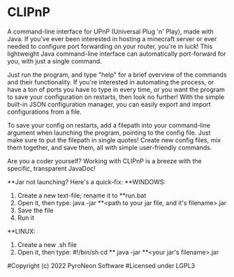 # CLIPnP

A command-line interface for UPnP (Universal Plug 'n' Play), made with Java. 
If you've ever been interested in hosting a minecraft server or ever needed to configure port forwarding on your router,
you're in luck! This lightweight Java command-line interface can automatically port-forward for you, with just a single command.

Just run the program, and type "help" for a brief overview of the commands and their functionality.
If you're interested in automating the process, or have a ton of ports you have to type in every time,
or you want the program to save your configuration on restarts, then look no further! With the simple built-in
JSON configuration manager, you can easily export and import configurations from a file.

To save your config on restarts, add a filepath into your command-line argument when launching the program, pointing
to the config file. Just make sure to put the filepath in single quotes! Create new config files, mix them together, 
and save them, all with simple user-friendly commands.

Are you a coder yourself? Working with CLIPnP is a breeze with the specific, transparent JavaDoc!

**Jar not launching? Here's a quick-fix:
**WINDOWS:
1. Create a new text-file; rename it to **run.bat
2. Open it, then type: java -jar **<path to your jar file, and it's filename>.jar
3. Save the file
4. Run it

**LINUX:
1. Create a new .sh file
2. Open it, then type:
#!/bin/sh
cd **<folder with your jar file>
java -jar **<your jar's filename>.jar

#Copyright (c) 2022 PyroNeon Software
#Licensed under LGPL3
